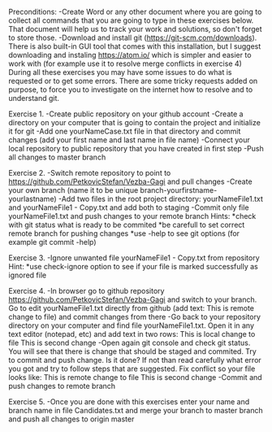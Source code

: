 Preconditions: -Create Word or any other document where you are going to collect all commands that you are going to type in these exercises below. That document will help us to track your work and solutions, so don't forget to store those. -Download and install git (https://git-scm.com/downloads). There is also built-in GUI tool that comes with this installation, but I suggest downloading and instaling https://atom.io/ which is simpler and easier to work with (for example use it to resolve merge conflicts in exercise 4) During all these exercises you may have some issues to do what is requested or to get some errors. There are some tricky requests added on purpose, to force you to investigate on the internet how to resolve and to understand git.

Exercise 1. -Create public repository on your github account -Create a directory on your computer that is going to contain the project and initialize it for git -Add one yourNameCase.txt file in that directory and commit changes (add your first name and last name in file name) -Connect your local repository to public repository that you have created in first step -Push all changes to master branch

Exercise 2. -Switch remote repository to point to https://github.com/PetkovicStefan/Vezba-Gagi and pull changes -Create your own branch (name it to be unique branch-yourfirstname-yourlastname) -Add two files in the root project directory: yourNameFile1.txt and yourNameFile1 - Copy.txt and add both to staging -Commit only file yourNameFile1.txt and push changes to your remote branch Hints: *check with git status what is ready to be commited *be carefull to set correct remote branch for pushing changes *use -help to see git options (for example git commit -help)

Exercise 3. -Ignore unwanted file yourNameFile1 - Copy.txt from repository Hint: *use check-ignore option to see if your file is marked successfully as ignored file

Exercise 4. -In browser go to github repository https://github.com/PetkovicStefan/Vezba-Gagi and switch to your branch. Go to edit yourNameFile1.txt directly from github (add text: This is remote change to file) and commit changes from there -Go back to your repository directory on your computer and find file yourNameFile1.txt. Open it in any text editor (notepad, etc) and add text in two rows: This is local change to file This is second change -Open again git console and check git status. You will see that there is change that should be staged and commited. Try to commit and push change. Is it done? If not than read carefully what error you got and try to follow steps that are suggested. Fix conflict so your file looks like: This is remote change to file This is second change -Commit and push changes to remote branch

Exercise 5. -Once you are done with this exercises enter your name and branch name in file Candidates.txt and merge your branch to master branch and push all changes to origin master
